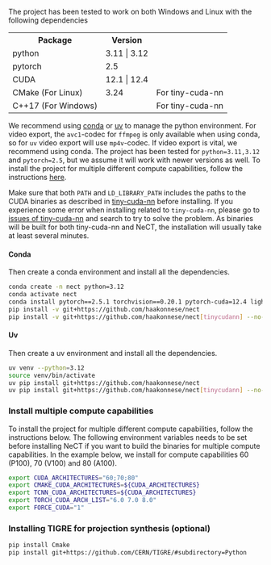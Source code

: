 The project has been tested to work on both Windows and Linux with the following dependencies
<!-- make a table with name and version -->
<table>
<tr><th>Package</th><th>Version</th></tr>
<tr><td>python</td><td>3.11 | 3.12</td><td></td></tr>
<tr><td>pytorch</td><td>2.5</td><td></td></tr>
<tr><td> CUDA</td><td>12.1 | 12.4</td><td></td></tr>
<tr><td> CMake (For Linux)</td><td>3.24</td><td>For tiny-cuda-nn</td></tr>
<tr><td> C++17 (For Windows)</td><td></td><td>For tiny-cuda-nn</td></tr>
</table>

We recommend using [conda](https://docs.anaconda.com/free/anaconda/install/) or [uv](https://docs.astral.sh/uv/getting-started/installation/) to manage the python environment. For video export, the `avc1`-codec for `ffmpeg` is only available when using conda, so for `uv` video export will use `mp4v`-codec. If video export is vital, we recommend using conda.
The project has been tested for `python=3.11,3.12` and `pytorch=2.5`, but we assume it will work with newer versions as well. To install the project for multiple different compute capabilities, follow the instructions [here](#install-multiple-compute-capabilities).

Make sure that both `PATH` and `LD_LIBRARY_PATH` includes the paths to the CUDA binaries as described in [tiny-cuda-nn](https://github.com/NVlabs/tiny-cuda-nn/) before installing. If you experience some error when installing related to `tiny-cuda-nn`, please go to [issues of tiny-cuda-nn](https://github.com/NVlabs/tiny-cuda-nn/issues) and search to try to solve the problem. As binaries will be built for both tiny-cuda-nn and NeCT, the installation will usually take at least several minutes. 

#### Conda
Then create a conda environment and install all the dependencies. 

```bash
conda create -n nect python=3.12
conda activate nect
conda install pytorch==2.5.1 torchvision==0.20.1 pytorch-cuda=12.4 lightning==2.1 conda-forge::opencv -c pytorch -c nvidia -c conda-forge -y
pip install -v git+https://github.com/haakonnese/nect
pip install -v git+https://github.com/haakonnese/nect[tinycudann] --no-build-isolation
```

#### Uv
Then create a uv environment and install all the dependencies. 

```bash
uv venv --python=3.12
source venv/bin/activate
uv pip install git+https://github.com/haakonnese/nect
uv pip install git+https://github.com/haakonnese/nect[tinycudann] --no-build-isolation
```


### Install multiple compute capabilities
To install the project for multiple different compute capabilities, follow the instructions below. The following environment variables needs to be set before installing NeCT if you want to build the binaries for multiple compute capabilities. In the example below, we install for compute capabilities 60 (P100), 70 (V100) and 80 (A100).  
```bash
export CUDA_ARCHITECTURES="60;70;80"
export CMAKE_CUDA_ARCHITECTURES=${CUDA_ARCHITECTURES}
export TCNN_CUDA_ARCHITECTURES=${CUDA_ARCHITECTURES}
export TORCH_CUDA_ARCH_LIST="6.0 7.0 8.0"
export FORCE_CUDA="1"
```

### Installing TIGRE for projection synthesis (optional)
```bash
pip install Cmake
pip install git+https://github.com/CERN/TIGRE/#subdirectory=Python
```
